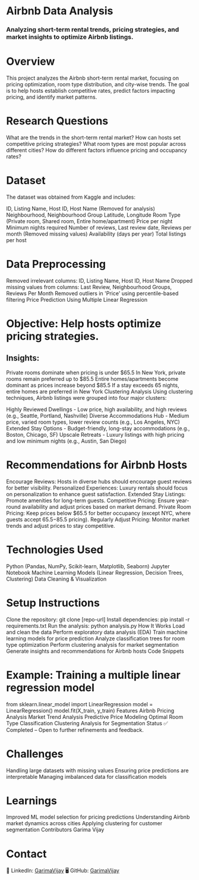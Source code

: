 # Airbnb Data Analysis
### Analyzing short-term rental trends, pricing strategies, and market insights to optimize Airbnb listings.

# Overview
This project analyzes the Airbnb short-term rental market, focusing on pricing optimization, room type distribution, and city-wise trends. The goal is to help hosts establish competitive rates, predict factors impacting pricing, and identify market patterns.

# Research Questions
What are the trends in the short-term rental market?
How can hosts set competitive pricing strategies?
What room types are most popular across different cities?
How do different factors influence pricing and occupancy rates?
# Dataset
The dataset was obtained from Kaggle and includes:

ID, Listing Name, Host ID, Host Name (Removed for analysis)
Neighbourhood, Neighbourhood Group
Latitude, Longitude
Room Type (Private room, Shared room, Entire home/apartment)
Price per night
Minimum nights required
Number of reviews, Last review date, Reviews per month (Removed missing values)
Availability (days per year)
Total listings per host
# Data Preprocessing
Removed irrelevant columns: ID, Listing Name, Host ID, Host Name
Dropped missing values from columns: Last Review, Neighbourhood Groups, Reviews Per Month
Removed outliers in 'Price' using percentile-based filtering
Price Prediction Using Multiple Linear Regression

# Objective: Help hosts optimize pricing strategies.

## Insights:

Private rooms dominate when pricing is under $65.5
In New York, private rooms remain preferred up to $85.5
Entire homes/apartments become dominant as prices increase beyond $85.5
If a stay exceeds 65 nights, entire homes are preferred in New York
Clustering Analysis
Using clustering techniques, Airbnb listings were grouped into four major clusters:

Highly Reviewed Dwellings - Low price, high availability, and high reviews (e.g., Seattle, Portland, Nashville)
Diverse Accommodations Hub - Medium price, varied room types, lower review counts (e.g., Los Angeles, NYC)
Extended Stay Options - Budget-friendly, long-stay accommodations (e.g., Boston, Chicago, SF)
Upscale Retreats - Luxury listings with high pricing and low minimum nights (e.g., Austin, San Diego)

# Recommendations for Airbnb Hosts
Encourage Reviews: Hosts in diverse hubs should encourage guest reviews for better visibility.
Personalized Experiences: Luxury rentals should focus on personalization to enhance guest satisfaction.
Extended Stay Listings: Promote amenities for long-term guests.
Competitive Pricing: Ensure year-round availability and adjust prices based on market demand.
Private Room Pricing: Keep prices below $65.5 for better occupancy (except NYC, where guests accept $65.5-$85.5 pricing).
Regularly Adjust Pricing: Monitor market trends and adjust prices to stay competitive.
# Technologies Used
Python (Pandas, NumPy, Scikit-learn, Matplotlib, Seaborn)
Jupyter Notebook
Machine Learning Models (Linear Regression, Decision Trees, Clustering)
Data Cleaning & Visualization

# Setup Instructions
Clone the repository: git clone [repo-url]
Install dependencies: pip install -r requirements.txt
Run the analysis: python analysis.py
How It Works
Load and clean the data
Perform exploratory data analysis (EDA)
Train machine learning models for price prediction
Analyze classification trees for room type optimization
Perform clustering analysis for market segmentation
Generate insights and recommendations for Airbnb hosts
Code Snippets
# Example: Training a multiple linear regression model
from sklearn.linear_model import LinearRegression
model = LinearRegression()
model.fit(X_train, y_train)
Features
Airbnb Pricing Analysis
Market Trend Analysis
Predictive Price Modeling
Optimal Room Type Classification
Clustering Analysis for Segmentation
Status
✅ Completed – Open to further refinements and feedback.

# Challenges
Handling large datasets with missing values
Ensuring price predictions are interpretable
Managing imbalanced data for classification models

# Learnings
Improved ML model selection for pricing predictions
Understanding Airbnb market dynamics across cities
Applying clustering for customer segmentation
Contributors
Garima Vijay
# Contact
🔗 LinkedIn: [GarimaVijay]([url](https://www.linkedin.com/in/garimavijay02/))
🖥 GitHub: [GarimaVijay]([url](https://github.com/GarimaVijay92))
